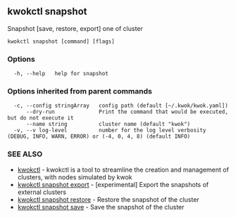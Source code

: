 ## kwokctl snapshot

Snapshot [save, restore, export] one of cluster

```
kwokctl snapshot [command] [flags]
```

### Options

```
  -h, --help   help for snapshot
```

### Options inherited from parent commands

```
  -c, --config stringArray   config path (default [~/.kwok/kwok.yaml])
      --dry-run              Print the command that would be executed, but do not execute it
      --name string          cluster name (default "kwok")
  -v, --v log-level          number for the log level verbosity (DEBUG, INFO, WARN, ERROR) or (-4, 0, 4, 8) (default INFO)
```

### SEE ALSO

* [kwokctl](kwokctl.md)	 - kwokctl is a tool to streamline the creation and management of clusters, with nodes simulated by kwok
* [kwokctl snapshot export](kwokctl_snapshot_export.md)	 - [experimental] Export the snapshots of external clusters
* [kwokctl snapshot restore](kwokctl_snapshot_restore.md)	 - Restore the snapshot of the cluster
* [kwokctl snapshot save](kwokctl_snapshot_save.md)	 - Save the snapshot of the cluster

